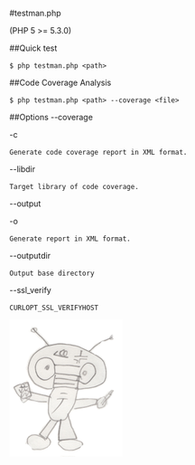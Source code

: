 #testman.php

(PHP 5 >= 5.3.0)

##Quick test

	$ php testman.php <path>

##Code Coverage Analysis

	$ php testman.php <path> --coverage <file>


##Options
\--coverage <file>

\-c

	Generate code coverage report in XML format.


\--libdir <directory>

	Target library of code coverage.


\--output <file>

\-o

	Generate report in XML format.


\--outputdir <directory>

	Output base directory	


\--ssl_verify <boolean>

	CURLOPT_SSL_VERIFYHOST



![my image](testman.png)

